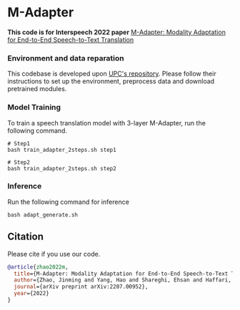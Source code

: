 # M-Adapter

**This code is for Interspeech 2022 paper** [M-Adapter: Modality Adaptation for End-to-End Speech-to-Text Translation](https://arxiv.org/pdf/2207.00952.pdf)

### Environment and data reparation

This codebase is developed upon [UPC's repository](https://github.com/mt-upc/iwslt-2021). Please follow their instructions to set up the environment, preprocess data and download pretrained modules.

### Model Training

To train a speech translation model with 3-layer M-Adapter, run the following command.
```angular2html
# Step1
bash train_adapter_2steps.sh step1

# Step2
bash train_adapter_2steps.sh step2
```

### Inference

Run the following command for inference
```angular2html
bash adapt_generate.sh 
```

## Citation
Please cite if you use our code.

```bibtex
@article{zhao2022m,
  title={M-Adapter: Modality Adaptation for End-to-End Speech-to-Text Translation},
  author={Zhao, Jinming and Yang, Hao and Shareghi, Ehsan and Haffari, Gholamreza},
  journal={arXiv preprint arXiv:2207.00952},
  year={2022}
}
```